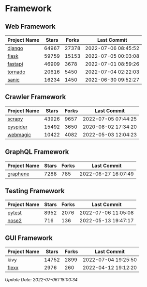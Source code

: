 # Framework

## Web Framework
| Project Name | Stars | Forks | Last Commit |
| ------------ | ----- | ----- | ----------- |
| [django](https://github.com/django/django) | 64967 | 27378 | 2022-07-06 08:45:52 |
| [flask](https://github.com/pallets/flask) | 59759 | 15153 | 2022-07-05 00:03:08 |
| [fastapi](https://github.com/tiangolo/fastapi) | 46909 | 3678 | 2022-07-01 08:59:26 |
| [tornado](https://github.com/tornadoweb/tornado) | 20616 | 5450 | 2022-07-04 02:22:03 |
| [sanic](https://github.com/sanic-org/sanic) | 16234 | 1450 | 2022-06-30 09:52:27 |

## Crawler Framework
| Project Name | Stars | Forks | Last Commit |
| ------------ | ----- | ----- | ----------- |
| [scrapy](https://github.com/scrapy/scrapy) | 43926 | 9657 | 2022-07-05 07:44:25 |
| [pyspider](https://github.com/binux/pyspider) | 15492 | 3650 | 2020-08-02 17:34:20 |
| [webmagic](https://github.com/code4craft/webmagic) | 10422 | 4082 | 2022-05-03 12:04:23 |

## GraphQL Framework
| Project Name | Stars | Forks | Last Commit |
| ------------ | ----- | ----- | ----------- |
| [graphene](https://github.com/graphql-python/graphene) | 7288 | 785 | 2022-06-27 16:07:49 |

## Testing Framework
| Project Name | Stars | Forks | Last Commit |
| ------------ | ----- | ----- | ----------- |
| [pytest](https://github.com/pytest-dev/pytest) | 8952 | 2076 | 2022-07-06 11:05:08 |
| [nose2](https://github.com/nose-devs/nose2) | 716 | 136 | 2022-05-13 19:47:17 |

## GUI Framework
| Project Name | Stars | Forks | Last Commit |
| ------------ | ----- | ----- | ----------- |
| [kivy](https://github.com/kivy/kivy) | 14752 | 2899 | 2022-07-04 19:25:50 |
| [flexx](https://github.com/flexxui/flexx) | 2976 | 260 | 2022-04-12 19:12:20 |

*Update Date: 2022-07-06T18:00:34*